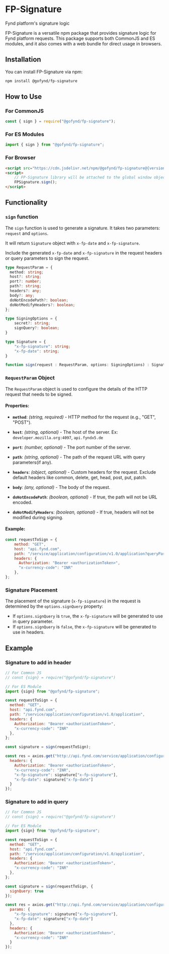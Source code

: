 # FP-Signature

Fynd platform's signature logic



FP-Signature is a versatile npm package that provides signature logic for Fynd platform requests. This package supports both CommonJS and ES modules, and it also comes with a web bundle for direct usage in browsers.

## Installation

You can install FP-Signature via npm:

```bash
npm install @gofynd/fp-signature
```

## How to Use

### For CommonJS

```javascript
const { sign } = require("@gofynd/fp-signature");
```

### For ES Modules

```javascript
import { sign } from "@gofynd/fp-signature";
```

### For Browser

```html
<script src="https://cdn.jsdelivr.net/npm/@gofynd/fp-signature@{version}"></script>
<script>
    // FP-Signature library will be attached to the global window object
    FPSignature.sign();
</script>
```

## Functionality

### `sign` function

The `sign` function is used to generate a signature. It takes two parameters: `request` and `options`.

It will return `Signature` object with `x-fp-date` and `x-fp-signature`.

Include the generated `x-fp-date` and `x-fp-signature` in the request headers or query parameters to sign the request.

```typescript
type RequestParam = {
  method: string;
  host?: string;
  port?: number;
  path?: string;
  headers?: any;
  body?: any;
  doNotEncodePath?: boolean;
  doNotModifyHeaders?: boolean; 
};

type SigningOptions = {
    secret?: string;
    signQuery?: boolean;
}

type Signature = {
    "x-fp-signature": string;
    "x-fp-date": string;
}

function sign(request : RequestParam, options: SigningOptions) : Signature {}
```

### `RequestParam` Object

The `RequestParam` object is used to configure the details of the HTTP request that needs to be signed.

#### Properties:

- **`method`**: *(string, required)* - HTTP method for the request (e.g., "GET", "POST").
  
- **`host`**: *(string, optional)* - The host of the server. Ex: `developer.mozilla.org:4097`, `api.fyndx5.de`

- **`port`**: *(number, optional)* - The port number of the server.

- **`path`**: *(string, optional)* - The path of the request URL with query parameters(if any).

- **`headers`**: *(object, optional)* - Custom headers for the request. Exclude default headers like common, delete, get, head, post, put, patch.

- **`body`**: *(any, optional)* - The body of the request.

- **`doNotEncodePath`**: *(boolean, optional)* - If true, the path will not be URL encoded.

- **`doNotModifyHeaders`**: *(boolean, optional)* - If true, headers will not be modified during signing.

#### Example:

```javascript
const requestToSign = {
    method: "GET",
    host: "api.fynd.com",
    path: "/service/application/configuration/v1.0/application?queryParam=value",
    headers: {
      Authorization: "Bearer <authorizationToken>",
      "x-currency-code": "INR"
    },
};
```


### Signature Placement

The placement of the signature (`x-fp-signature`) in the request is determined by the `options.signQuery` property:

- If `options.signQuery` is `true`, the `x-fp-signature` will be generated to use in query parameter.
- If `options.signQuery` is `false`, the `x-fp-signature` will be generated to use in headers.


## Example

### Signature to add in header

```javascript
// For Common JS
// const {sign} = require("@gofynd/fp-signature")

// For ES Module
import {sign} from "@gofynd/fp-signature";

const requestToSign = {
  method: "GET",
  host: "api.fynd.com",
  path: "/service/application/configuration/v1.0/application",
  headers: {
    Authorization: "Bearer <authorizationToken>",
    "x-currency-code": "INR"
  },
};

const signature = sign(requestToSign);

const res = axios.get("http://api.fynd.com/service/application/configuration/v1.0/application", {
  headers: {
    Authorization: "Bearer <authorizationToken>",
    "x-currency-code": "INR",
    "x-fp-signature": signature["x-fp-signature"],
    "x-fp-date": signature["x-fp-date"]
  }
});

```

### Signature to add in query

```javascript
// For Common JS
// const {sign} = require("@gofynd/fp-signature")

// For ES Module
import {sign} from "@gofynd/fp-signature";

const requestToSign = {
  method: "GET",
  host: "api.fynd.com",
  path: "/service/application/configuration/v1.0/application",
  headers: {
    Authorization: "Bearer <authorizationToken>",
    "x-currency-code": "INR"
  },
};

const signature = sign(requestToSign, {
  signQuery: true
});

const res = axios.get("http://api.fynd.com/service/application/configuration/v1.0/application", {
  params: {
    "x-fp-signature": signature["x-fp-signature"],
    "x-fp-date": signature["x-fp-date"]
  },
  headers: {
    Authorization: "Bearer <authorizationToken>",
    "x-currency-code": "INR"
  }
});

```